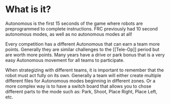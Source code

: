 # What is it?

Autonomous is the first 15 seconds of the game where robots are preprogrammed to complete instructions. FRC previously had  10 second autonomous modes, as well as no autonomous modes at all!

Every competition has a different Autonomous that can earn a team more points. Generally they are similar challenges to the [[Tele-Op]] period but are worth more points. Many years have a drive or park bonus that is a very easy Autonomous movement for all teams to participate.

When strategizing with different teams, it is important to remember that the robot must act fully on its own. Generally a team will either create multiple different files for Autonomous modes beginning in different zones. Or a more complex way is to have a switch board that allows you to chose different parts to the mode such as: Park, Shoot, Place Right, Place Left, etc.